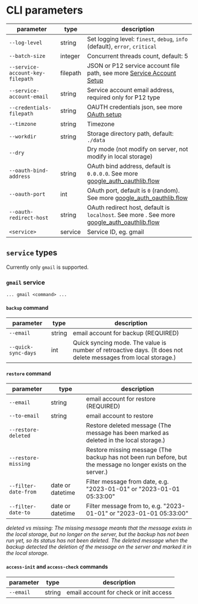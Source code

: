 # CLI parameters

| parameter                        | type     | description                                                                                                                                                                                  |
|----------------------------------|----------|----------------------------------------------------------------------------------------------------------------------------------------------------------------------------------------------|
| `--log-level`                    | string   | Set logging level: `finest`, `debug`, `info` (default), `error`, `critical`                                                                                                                  |
| `--batch-size`                   | integer  | Concurrent threads count, default: 5                                                                                                                                                         |
| `--service-account-key-filepath` | filepath | JSON or P12 service account file path, see more [Service Account Setup](service-account-setup.md)                                                                                            |
| `--service-account-email`        | string   | Service account email address, required only for P12 type                                                                                                                                    |
| `--credentials-filepath`         | string   | OAUTH credentials json, see more [OAuth setup](oauth-setup.md)                                                                                                                               |
| `--timzone`                      | string   | Timezone                                                                                                                                                                                     |
| `--workdir`                      | string   | Storage directory path, default: `./data`                                                                                                                                                    |
| `--dry`                          |          | Dry mode (not modify on server, not modify in local storage)                                                                                                                                 |
| `--oauth-bind-address`           | string   | OAuth bind address, default is `0.0.0.0`. See more [google_auth_oauthlib.flow](https://google-auth-oauthlib.readthedocs.io/en/latest/reference/google_auth_oauthlib.flow.html)               |
| `--oauth-port`                   | int      | OAuth port, default is `0` (random). See more [google_auth_oauthlib.flow](https://google-auth-oauthlib.readthedocs.io/en/latest/reference/google_auth_oauthlib.flow.html)                    |
| `--oauth-redirect-host`          | string   | OAuth redirect host, default is `localhost`. See more . See more [google_auth_oauthlib.flow](https://google-auth-oauthlib.readthedocs.io/en/latest/reference/google_auth_oauthlib.flow.html) |
| `<service>`                      | service  | Service ID, eg. gmail                                                                                                                                                                        |

## `service` types

Currently only `gmail` is supported.

### `gmail` service

`... gmail <command> ...`

#### `backup` command

| parameter           | type   | description                                                                                                    |
|---------------------|--------|----------------------------------------------------------------------------------------------------------------|
| `--email`           | string | email account for backup (REQUIRED)                                                                            |
| `--quick-sync-days` | int    | Quick syncing mode. The value is number of retroactive days. (It does not delete messages from local storage.) |

#### `restore` command

| parameter            | type             | description                                                                                                   |
|----------------------|------------------|---------------------------------------------------------------------------------------------------------------|
| `--email`            | string           | email account for restore (REQUIRED)                                                                          |
| `--to-email`         | string           | email account to restore                                                                                      |
| `--restore-deleted`  |                  | Restore deleted message (The message has been marked as deleted in the local storage.)                        |
| `--restore-missing`  |                  | Restore missing message (The backup has not been run before, but the message no longer exists on the server.) |
| `--filter-date-from` | date or datetime | Filter message from date, e.g. "2023-01-01" or "2023-01-01 05:33:00"                                          |
| `--filter-date-to`   | date or datetime | Filter message from to, e.g. "2023-01-01" or "2023-01-01 05:33:00"                                            |

*deleted vs missing: The missing message meanłs that the message exists in the local storage,
but no longer on the server, but the backup has not been run yet, so its status has not been deleted.
The deleted message when the backup detected the deletion of the message
on the server and marked it in the local storage.*

#### `access-init` and `access-check` commands

| parameter | type   | description                            |
|-----------|--------|----------------------------------------|
| `--email` | string | email account for check or init access |
